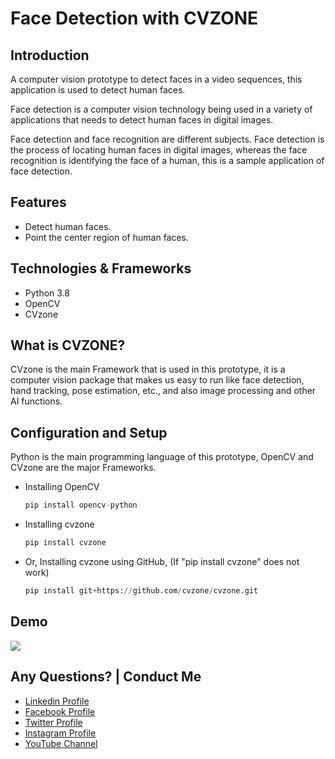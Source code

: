 # Face Detection with CVZONE

## Introduction

A computer vision prototype to detect faces in a video sequences, this application is used to detect human faces.

Face detection is a computer vision technology being used in a variety of applications that needs to detect human faces in digital images.

Face detection and face recognition are different subjects. Face detection is the process of locating human faces in digital images, whereas the face recognition is identifying the face of a human, this is a sample application of face detection.

## Features
- Detect human faces.
- Point the center region of human faces.


## Technologies & Frameworks

- Python 3.8
- OpenCV
- CVzone

## What is CVZONE?

CVzone is the main Framework that is used in this prototype, it is a computer vision package that makes us easy to run like face detection, hand tracking, pose estimation, etc., and also image processing and other AI functions.


## Configuration and Setup

Python is the main programming language of this prototype, OpenCV and CVzone are the major Frameworks.


- Installing OpenCV

  ```python
  pip install opencv-python
  ```

- Installing cvzone

    ```python
    pip install cvzone
    ```

- Or, Installing cvzone using GitHub, (If "pip install cvzone" does not work)

    ```python
    pip install git+https://github.com/cvzone/cvzone.git
    ```


## Demo

![](github-readme-content/demo.gif)

Any Questions? | Conduct Me
---

* [Linkedin Profile](https://www.linkedin.com/in/gunarakulan-gunaretnam-161119156/)
* [Facebook Profile](https://www.facebook.com/gunarakulan)
* [Twitter Profile](https://twitter.com/gunarakulang)
* [Instagram Profile](https://www.instagram.com/gunarakulan_gunaretnam/)
* [YouTube Channel](https://www.youtube.com/channel/UCMWkED5sabgVZSCKjZuRJXA/videos)
